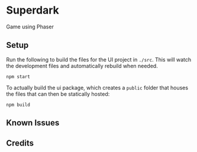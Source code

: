 # Superdark

Game using Phaser

## Setup

Run the following to build the files for the UI project in `./src`. This will watch the development files and automatically rebuild when needed.

```
npm start
```

To actually build the ui package, which creates a `public` folder that houses the files that can then be statically hosted:

```
npm build
```

## Known Issues

## Credits
